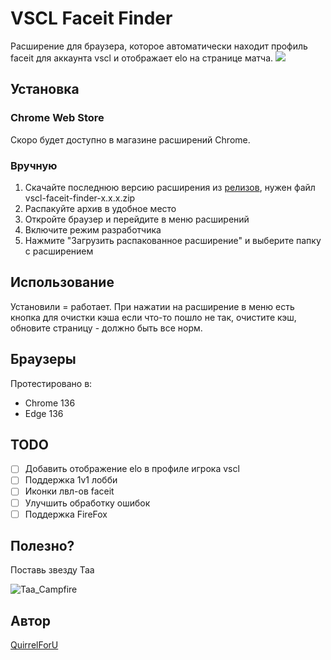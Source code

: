 # VSCL Faceit Finder

Расширение для браузера, которое автоматически находит профиль faceit для аккаунта vscl и отображает elo на странице матча.
![](https://komarev.com/ghpvc/?username=vscl-faceit-finder&color=green&style=pixel&label=REPO+VIEWS&abbreviated=true)

## Установка

### Chrome Web Store
Скоро будет доступно в магазине расширений Chrome.

### Вручную
1. Скачайте последнюю версию расширения из [релизов](https://github.com/QuirrelForU/vscl-faceit-finder/releases), нужен файл vscl-faceit-finder-x.x.x.zip
2. Распакуйте архив в удобное место
3. Откройте браузер и перейдите в меню расширений
4. Включите режим разработчика
5. Нажмите "Загрузить распакованное расширение" и выберите папку с расширением

## Использование

Установили = работает.
При нажатии на расширение в меню есть кнопка для очистки кэша если что-то пошло не так, очистите кэш, обновите страницу - должно быть все норм.

## Браузеры
Протестировано в:
- Chrome 136
- Edge 136

## TODO

- [ ] Добавить отображение elo в профиле игрока vscl
- [ ] Поддержка 1v1 лобби
- [ ] Иконки лвл-ов faceit
- [ ] Улучшить обработку ошибок
- [ ] Поддержка FireFox

## Полезно?
Поставь звезду Taa

![Taa_Campfire](https://cdn.7tv.app/emote/667fbb05641c6484d9e78a60/4x.webp)
## Автор

[QuirrelForU](https://github.com/QuirrelForU)

